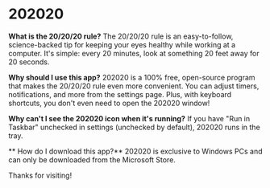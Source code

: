 # 202020

**What is the 20/20/20 rule?**
The 20/20/20 rule is an easy-to-follow, science-backed tip for keeping your eyes healthy while working at a computer. It's simple: every 20 minutes, look at something 20 feet away for 20 seconds.

**Why should I use this app?**
202020 is a 100% free, open-source program that makes the 20/20/20 rule even more convenient. You can adjust timers, notifications, and more from the settings page. Plus, with keyboard shortcuts, you don't even need to open the 202020 window!

**Why can't I see the 202020 icon when it's running?**
If you have "Run in Taskbar" unchecked in settings (unchecked by default), 202020 runs in the tray.

** How do I download this app?**
202020 is exclusive to Windows PCs and can only be downloaded from the Microsoft Store.

Thanks for visiting!
